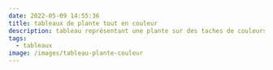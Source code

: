 ```yaml
---
date: 2022-05-09 14:55:36
title: tableaux de plante tout en couleur
description: tableau représentant une plante sur des taches de couleurs.
tags:
  - tableaux
image: /images/tableau-plante-couleur
---
```

